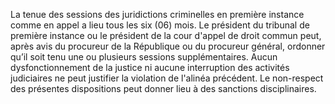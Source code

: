 La tenue des sessions des juridictions criminelles en première instance comme en appel a lieu tous les six (06) mois.
Le président du tribunal de première instance ou le président de la cour d'appel de droit commun peut, après avis du procureur de la République ou du procureur général, ordonner qu’il soit tenu une ou plusieurs sessions supplémentaires.
Aucun dysfonctionnement de la justice ni aucune interruption des activités judiciaires ne peut justifier la violation de l'alinéa précédent.
Le non-respect des présentes dispositions peut donner lieu à des sanctions disciplinaires.